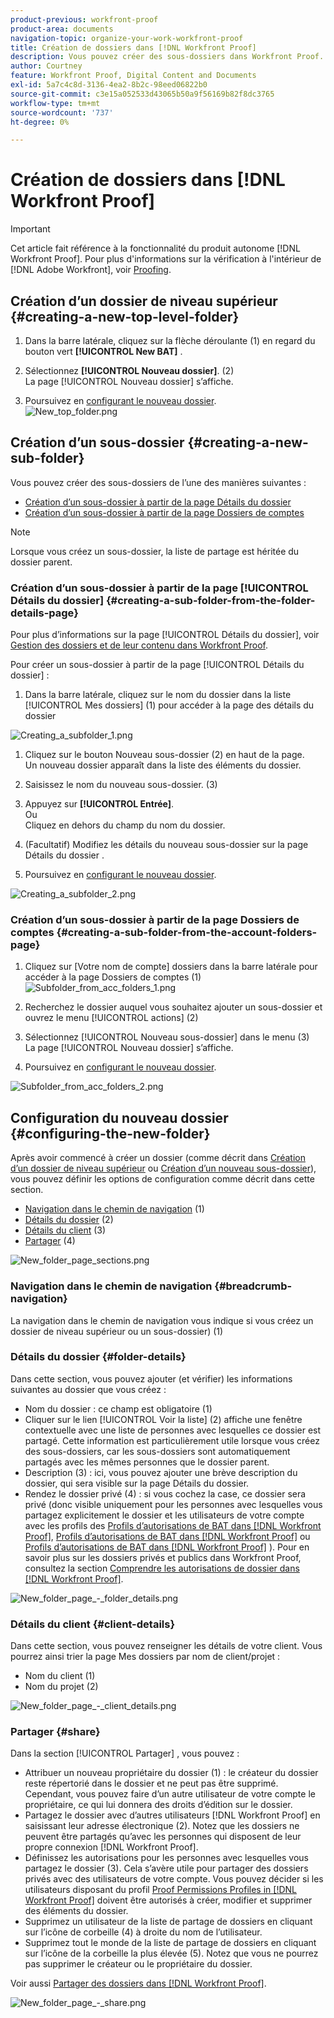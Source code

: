 ```yaml
---
product-previous: workfront-proof
product-area: documents
navigation-topic: organize-your-work-workfront-proof
title: Création de dossiers dans [!DNL Workfront Proof]
description: Vous pouvez créer des sous-dossiers dans Workfront Proof.
author: Courtney
feature: Workfront Proof, Digital Content and Documents
exl-id: 5a7c4c8d-3136-4ea2-8b2c-98eed06822b0
source-git-commit: c3e15a052533d43065b50a9f56169b82f8dc3765
workflow-type: tm+mt
source-wordcount: '737'
ht-degree: 0%

---
```


# Création de dossiers dans [!DNL Workfront Proof]

>[!IMPORTANT]
>
>Cet article fait référence à la fonctionnalité du produit autonome [!DNL Workfront Proof]. Pour plus d&#39;informations sur la vérification à l&#39;intérieur de [!DNL Adobe Workfront], voir [Proofing](../../../review-and-approve-work/proofing/proofing.md).

## Création d’un dossier de niveau supérieur {#creating-a-new-top-level-folder}

1. Dans la barre latérale, cliquez sur la flèche déroulante (1) en regard du bouton vert **[!UICONTROL New BAT]** .
1. Sélectionnez **[!UICONTROL Nouveau dossier]**. (2)\
   La page [!UICONTROL Nouveau dossier] s’affiche.

1. Poursuivez en [configurant le nouveau dossier](#configuring-the-new-folder).\
   ![New_top_folder.png](assets/new-top-folder.png)

## Création d’un sous-dossier {#creating-a-new-sub-folder}

Vous pouvez créer des sous-dossiers de l’une des manières suivantes :

* [Création d’un sous-dossier à partir de la page Détails du dossier](#creating-a-sub-folder-from-the-folder-details-page)
* [Création d’un sous-dossier à partir de la page Dossiers de comptes](#creating-a-sub-folder-from-the-account-folders-page)

>[!NOTE]
>
>Lorsque vous créez un sous-dossier, la liste de partage est héritée du dossier parent.

### Création d’un sous-dossier à partir de la page [!UICONTROL Détails du dossier] {#creating-a-sub-folder-from-the-folder-details-page}

Pour plus d’informations sur la page [!UICONTROL Détails du dossier], voir [Gestion des dossiers et de leur contenu dans Workfront Proof](../../../workfront-proof/wp-work-proofsfiles/organize-your-work/manage-folders-and-contents.md).

Pour créer un sous-dossier à partir de la page [!UICONTROL Détails du dossier] :

1. Dans la barre latérale, cliquez sur le nom du dossier dans la liste [!UICONTROL Mes dossiers] (1) pour accéder à la page des détails du dossier

![Creating_a_subfolder_1.png](assets/creating-a-subfolder-1.png)

1. Cliquez sur le bouton Nouveau sous-dossier (2) en haut de la page.\
   Un nouveau dossier apparaît dans la liste des éléments du dossier.
1. Saisissez le nom du nouveau sous-dossier. (3)
1. Appuyez sur **[!UICONTROL Entrée]**.\
   Ou\
   Cliquez en dehors du champ du nom du dossier.

1. (Facultatif) Modifiez les détails du nouveau sous-dossier sur la page Détails du dossier .
1. Poursuivez en [configurant le nouveau dossier](#configuring-the-new-folder).

![Creating_a_subfolder_2.png](assets/creating-a-subfolder-2-350x164.png)

### Création d’un sous-dossier à partir de la page Dossiers de comptes {#creating-a-sub-folder-from-the-account-folders-page}

1. Cliquez sur [Votre nom de compte] dossiers dans la barre latérale pour accéder à la page Dossiers de comptes (1)\
   ![Subfolder_from_acc_folders_1.png](assets/subfolder-from-acc-folders-1.png)

1. Recherchez le dossier auquel vous souhaitez ajouter un sous-dossier et ouvrez le menu [!UICONTROL actions] (2)
1. Sélectionnez [!UICONTROL Nouveau sous-dossier] dans le menu (3)\
   La page [!UICONTROL Nouveau dossier] s’affiche.
1. Poursuivez en [configurant le nouveau dossier](#configuring-the-new-folder).

![Subfolder_from_acc_folders_2.png](assets/subfolder-from-acc-folders-2-350x177.png)

## Configuration du nouveau dossier {#configuring-the-new-folder}

Après avoir commencé à créer un dossier (comme décrit dans [Création d’un dossier de niveau supérieur](#creating-a-new-top-level-folder) ou [Création d’un nouveau sous-dossier](#creating-a-new-sub-folder)), vous pouvez définir les options de configuration comme décrit dans cette section.

* [Navigation dans le chemin de navigation](#breadcrumb-navigation) (1)
* [Détails du dossier](#folder-details) (2)
* [Détails du client](#client-details) (3)
* [Partager](#share) (4)

![New_folder_page_sections.png](assets/new-folder-page-sections-350x389.png)

### Navigation dans le chemin de navigation {#breadcrumb-navigation}

La navigation dans le chemin de navigation vous indique si vous créez un dossier de niveau supérieur ou un sous-dossier) (1)

### Détails du dossier {#folder-details}

Dans cette section, vous pouvez ajouter (et vérifier) les informations suivantes au dossier que vous créez :

* Nom du dossier : ce champ est obligatoire (1)
* Cliquer sur le lien [!UICONTROL Voir la liste] (2) affiche une fenêtre contextuelle avec une liste de personnes avec lesquelles ce dossier est partagé. Cette information est particulièrement utile lorsque vous créez des sous-dossiers, car les sous-dossiers sont automatiquement partagés avec les mêmes personnes que le dossier parent.
* Description (3) : ici, vous pouvez ajouter une brève description du dossier, qui sera visible sur la page Détails du dossier.
* Rendez le dossier privé (4) : si vous cochez la case, ce dossier sera privé (donc visible uniquement pour les personnes avec lesquelles vous partagez explicitement le dossier et les utilisateurs de votre compte avec les profils des [Profils d’autorisations de BAT dans [!DNL Workfront Proof]](../../../workfront-proof/wp-acct-admin/account-settings/proof-perm-profiles-in-wp.md), [ Profils d’autorisations de BAT dans  [!DNL Workfront Proof]](../../../workfront-proof/wp-acct-admin/account-settings/proof-perm-profiles-in-wp.md) ou [Profils d’autorisations de BAT dans  [!DNL Workfront Proof]](../../../workfront-proof/wp-acct-admin/account-settings/proof-perm-profiles-in-wp.md) ). Pour en savoir plus sur les dossiers privés et publics dans Workfront Proof, consultez la section [Comprendre les autorisations de dossier dans [!DNL Workfront Proof]](../../../workfront-proof/wp-work-proofsfiles/organize-your-work/folder-permissions.md).

![New_folder_page_-_folder_details.png](assets/new-folder-page---folder-details-350x133.png)

### Détails du client {#client-details}

Dans cette section, vous pouvez renseigner les détails de votre client. Vous pourrez ainsi trier la page Mes dossiers par nom de client/projet :

* Nom du client (1)
* Nom du projet (2)

![New_folder_page_-_client_details.png](assets/new-folder-page---client-details-350x74.png)

### Partager {#share}

Dans la section [!UICONTROL Partager] , vous pouvez :

* Attribuer un nouveau propriétaire du dossier (1) : le créateur du dossier reste répertorié dans le dossier et ne peut pas être supprimé. Cependant, vous pouvez faire d’un autre utilisateur de votre compte le propriétaire, ce qui lui donnera des droits d’édition sur le dossier.
* Partagez le dossier avec d’autres utilisateurs [!DNL Workfront Proof] en saisissant leur adresse électronique (2). Notez que les dossiers ne peuvent être partagés qu’avec les personnes qui disposent de leur propre connexion [!DNL Workfront Proof].
* Définissez les autorisations pour les personnes avec lesquelles vous partagez le dossier (3). Cela s’avère utile pour partager des dossiers privés avec des utilisateurs de votre compte. Vous pouvez décider si les utilisateurs disposant du profil [Proof Permissions Profiles in [!DNL Workfront Proof]](../../../workfront-proof/wp-acct-admin/account-settings/proof-perm-profiles-in-wp.md) doivent être autorisés à créer, modifier et supprimer des éléments du dossier.
* Supprimez un utilisateur de la liste de partage de dossiers en cliquant sur l’icône de corbeille (4) à droite du nom de l’utilisateur.
* Supprimez tout le monde de la liste de partage de dossiers en cliquant sur l’icône de la corbeille la plus élevée (5). Notez que vous ne pourrez pas supprimer le créateur ou le propriétaire du dossier.

Voir aussi [Partager des dossiers dans [!DNL Workfront Proof]](../../../workfront-proof/wp-work-proofsfiles/organize-your-work/share-folders.md).

![New_folder_page_-_share.png](assets/new-folder-page---share-350x138.png)
